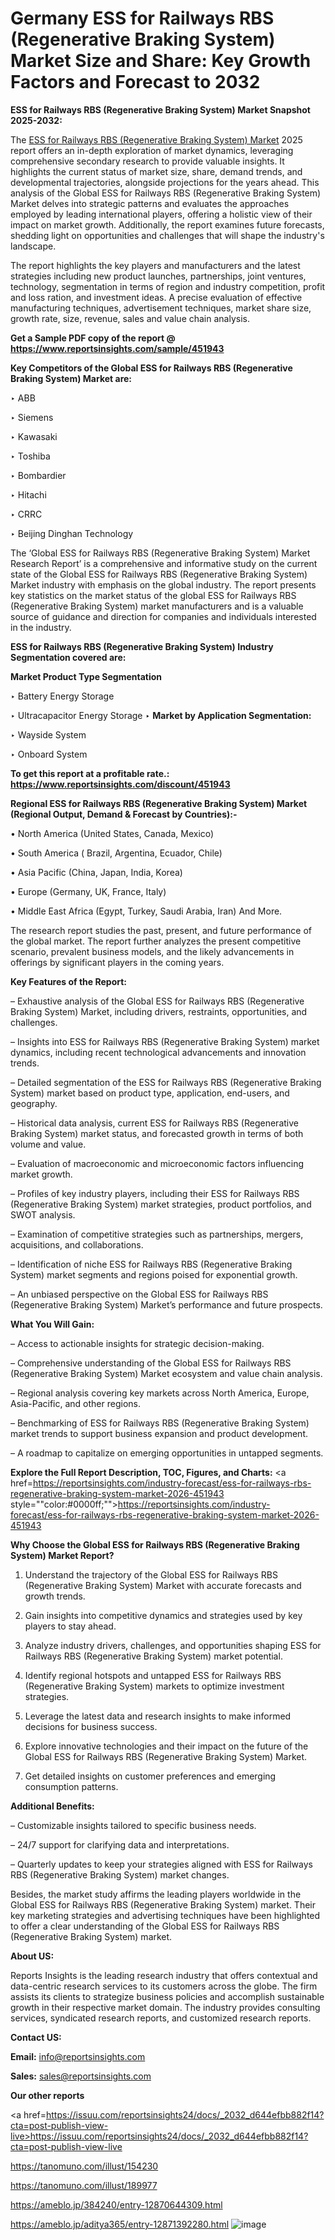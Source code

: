 # Germany ESS for Railways RBS (Regenerative Braking System) Market Size and Share: Key Growth Factors and Forecast to 2032

<strong>ESS for Railways RBS (Regenerative Braking System) Market Snapshot 2025-2032:</strong>

The <a href=https://www.reportsinsights.com/sample/451943>ESS for Railways RBS (Regenerative Braking System) Market</a> 2025 report offers an in-depth exploration of market dynamics, leveraging comprehensive secondary research to provide valuable insights. It highlights the current status of market size, share, demand trends, and developmental trajectories, alongside projections for the years ahead. This analysis of the Global ESS for Railways RBS (Regenerative Braking System) Market delves into strategic patterns and evaluates the approaches employed by leading international players, offering a holistic view of their impact on market growth. Additionally, the report examines future forecasts, shedding light on opportunities and challenges that will shape the industry's landscape.

The report highlights the key players and manufacturers and the latest strategies including new product launches, partnerships, joint ventures, technology, segmentation in terms of region and industry competition, profit and loss ration, and investment ideas. A precise evaluation of effective manufacturing techniques, advertisement techniques, market share size, growth rate, size, revenue, sales and value chain analysis.

<strong>Get a Sample PDF copy of the report @ <a href=https://www.reportsinsights.com/sample/451943 style=color:#0000ff;>https://www.reportsinsights.com/sample/451943</a></strong>

<strong>Key Competitors of the Global ESS for Railways RBS (Regenerative Braking System) Market are:</strong>

‣ ABB

‣ Siemens

‣ Kawasaki

‣ Toshiba

‣ Bombardier

‣ Hitachi

‣ CRRC

‣ Beijing Dinghan Technology

The ‘Global ESS for Railways RBS (Regenerative Braking System) Market Research Report’ is a comprehensive and informative study on the current state of the Global ESS for Railways RBS (Regenerative Braking System) Market industry with emphasis on the global industry. The report presents key statistics on the market status of the global ESS for Railways RBS (Regenerative Braking System) market manufacturers and is a valuable source of guidance and direction for companies and individuals interested in the industry.

<strong>ESS for Railways RBS (Regenerative Braking System) Industry Segmentation covered are:</strong>

<strong>Market Product Type Segmentation</strong>

‣ Battery Energy Storage

‣ Ultracapacitor Energy Storage
‣ 
<strong>Market by Application Segmentation:</strong>

‣ Wayside System

‣ Onboard System

<strong>To get this report at a profitable rate.: <a href=https://www.reportsinsights.com/discount/451943 style=color:#0000ff;>https://www.reportsinsights.com/discount/451943</a></strong>

<strong>Regional ESS for Railways RBS (Regenerative Braking System) Market (Regional Output, Demand &amp; Forecast by Countries):-</strong>

• North America (United States, Canada, Mexico)

• South America ( Brazil, Argentina, Ecuador, Chile)

• Asia Pacific (China, Japan, India, Korea)

• Europe (Germany, UK, France, Italy)

• Middle East Africa (Egypt, Turkey, Saudi Arabia, Iran) And More.

The research report studies the past, present, and future performance of the global market. The report further analyzes the present competitive scenario, prevalent business models, and the likely advancements in offerings by significant players in the coming years.

<strong>Key Features of the Report:</strong>

– Exhaustive analysis of the Global ESS for Railways RBS (Regenerative Braking System) Market, including drivers, restraints, opportunities, and challenges.

– Insights into ESS for Railways RBS (Regenerative Braking System) market dynamics, including recent technological advancements and innovation trends.

– Detailed segmentation of the ESS for Railways RBS (Regenerative Braking System) market based on product type, application, end-users, and geography.

– Historical data analysis, current ESS for Railways RBS (Regenerative Braking System) market status, and forecasted growth in terms of both volume and value.

– Evaluation of macroeconomic and microeconomic factors influencing market growth.

– Profiles of key industry players, including their ESS for Railways RBS (Regenerative Braking System) market strategies, product portfolios, and SWOT analysis.

– Examination of competitive strategies such as partnerships, mergers, acquisitions, and collaborations.

– Identification of niche ESS for Railways RBS (Regenerative Braking System) market segments and regions poised for exponential growth.

– An unbiased perspective on the Global ESS for Railways RBS (Regenerative Braking System) Market’s performance and future prospects.

<strong>What You Will Gain:</strong>

– Access to actionable insights for strategic decision-making.

– Comprehensive understanding of the Global ESS for Railways RBS (Regenerative Braking System) Market ecosystem and value chain analysis.

– Regional analysis covering key markets across North America, Europe, Asia-Pacific, and other regions.

– Benchmarking of ESS for Railways RBS (Regenerative Braking System) market trends to support business expansion and product development.

– A roadmap to capitalize on emerging opportunities in untapped segments.

<strong>Explore the Full Report Description, TOC, Figures, and Charts:</strong>
<a href=https://reportsinsights.com/industry-forecast/ess-for-railways-rbs-regenerative-braking-system-market-2026-451943 style=""color:#0000ff;"">https://reportsinsights.com/industry-forecast/ess-for-railways-rbs-regenerative-braking-system-market-2026-451943</a>

<strong>Why Choose the Global ESS for Railways RBS (Regenerative Braking System) Market Report?</strong>

1. Understand the trajectory of the Global ESS for Railways RBS (Regenerative Braking System) Market with accurate forecasts and growth trends.

2. Gain insights into competitive dynamics and strategies used by key players to stay ahead.

3. Analyze industry drivers, challenges, and opportunities shaping ESS for Railways RBS (Regenerative Braking System) market potential.

4. Identify regional hotspots and untapped ESS for Railways RBS (Regenerative Braking System) markets to optimize investment strategies.

5. Leverage the latest data and research insights to make informed decisions for business success.

6. Explore innovative technologies and their impact on the future of the Global ESS for Railways RBS (Regenerative Braking System) Market.

7. Get detailed insights on customer preferences and emerging consumption patterns.

<strong>Additional Benefits:</strong>

– Customizable insights tailored to specific business needs.

– 24/7 support for clarifying data and interpretations.

– Quarterly updates to keep your strategies aligned with ESS for Railways RBS (Regenerative Braking System) market changes.

Besides, the market study affirms the leading players worldwide in the Global ESS for Railways RBS (Regenerative Braking System) market. Their key marketing strategies and advertising techniques have been highlighted to offer a clear understanding of the Global ESS for Railways RBS (Regenerative Braking System) market.

<strong><strong>About US</strong>:</strong>

Reports Insights is the leading research industry that offers contextual and data-centric research services to its customers across the globe. The firm assists its clients to strategize business policies and accomplish sustainable growth in their respective market domain. The industry provides consulting services, syndicated research reports, and customized research reports.

<strong>Contact US:</strong>

<p class=><b>Email:</b> <a href=mailto:info@reportsinsights.com>info@reportsinsights.com</a></p>
<p class=><b>Sales:</b> <a href=mailto:sales@reportsinsights.com>sales@reportsinsights.com</a></p>

<strong>Our other reports</strong>

<a href=https://issuu.com/reportsinsights24/docs/_2032_d644efbb882f14?cta=post-publish-view-live>https://issuu.com/reportsinsights24/docs/_2032_d644efbb882f14?cta=post-publish-view-live</a>

<a href=https://tanomuno.com/illust/154230>https://tanomuno.com/illust/154230</a>

<a href=https://tanomuno.com/illust/189977>https://tanomuno.com/illust/189977</a>

<a href=https://ameblo.jp/384240/entry-12870644309.html>https://ameblo.jp/384240/entry-12870644309.html</a>

<a href=https://ameblo.jp/aditya365/entry-12871392280.html>https://ameblo.jp/aditya365/entry-12871392280.html</a>
![image](https://github.com/user-attachments/assets/b7b35d57-7b2e-4eea-9a1d-5cb37f08eb6a)
